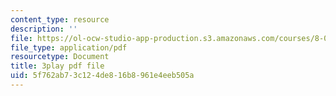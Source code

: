 ```yaml
---
content_type: resource
description: ''
file: https://ol-ocw-studio-app-production.s3.amazonaws.com/courses/8-04-quantum-physics-i-spring-2016/5f762ab73c124de816b8961e4eeb505a_fXlzY2l1-4w.pdf
file_type: application/pdf
resourcetype: Document
title: 3play pdf file
uid: 5f762ab7-3c12-4de8-16b8-961e4eeb505a
---
```

